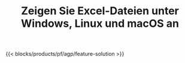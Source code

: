 ﻿---
title: Zeigen Sie Excel-Dateien unter Windows, Linux und macOS an 
url: /de/viewer
description: Kostenlose App und APIs zum Anzeigen von XLS-, XLSX-, XLSB-, XLT-, XLTX-, XLTM-, XLSM- und ODS-Dateien
---
{{< blocks/products/pf/agp/feature-solution >}} 

